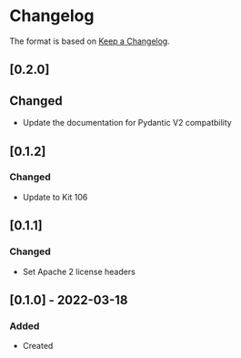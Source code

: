 # Changelog
The format is based on [Keep a Changelog](https://keepachangelog.com/en/1.0.0/).

## [0.2.0]
## Changed
- Update the documentation for Pydantic V2 compatbility

## [0.1.2]
### Changed
- Update to Kit 106

## [0.1.1]
### Changed
- Set Apache 2 license headers

## [0.1.0] - 2022-03-18
### Added
- Created
